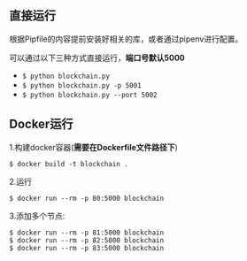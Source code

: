 ## 直接运行

根据Pipfile的内容提前安装好相关的库，或者通过pipenv进行配置。

可以通过以下三种方式直接运行，**端口号默认5000**

* `$ python blockchain.py` 
* `$ python blockchain.py -p 5001` 
* `$ python blockchain.py --port 5002` 

## Docker运行

1.构建docker容器(**需要在Dockerfile文件路径下**)

```
$ docker build -t blockchain .
```

2.运行

```
$ docker run --rm -p 80:5000 blockchain
```

3.添加多个节点:

```
$ docker run --rm -p 81:5000 blockchain
$ docker run --rm -p 82:5000 blockchain
$ docker run --rm -p 83:5000 blockchain
```